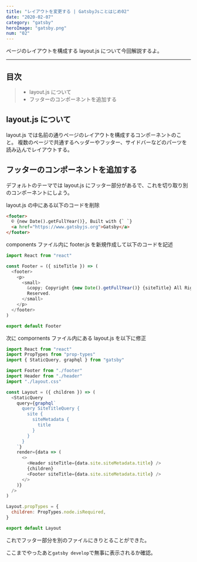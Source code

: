 ```yaml
---
title: "レイアウトを変更する | GatsbyJsことはじめ02"
date: "2020-02-07"
category: "gatsby"
heroImage: "gatsby.png"
num: "02"
---
```


ページのレイアウトを構成する layout.js について今回解説するよ。

---

## 目次

> - layout.js について
> - フッターのコンポーネントを追加する

## layout.js について

layout.js では名前の通りページのレイアウトを構成するコンポーネントのこと。
複数のページで共通するヘッダーやフッター、サイドバーなどのパーツを読み込んでレイアウトする。

## フッターのコンポーネントを追加する

デフォルトのテーマでは layout.js にフッター部分があるで、これを切り取り別のコンポーネントにしよう。

layout.js の中にある以下のコードを削除

```html
<footer>
  © {new Date().getFullYear()}, Built with {` `}
  <a href="https://www.gatsbyjs.org">Gatsby</a>
</footer>
```

components ファイル内に footer.js を新規作成して以下のコードを記述

```js
import React from "react"

const Footer = ({ siteTitle }) => (
  <footer>
    <p>
      <small>
        &copy; Copyright {new Date().getFullYear()} {siteTitle} All Rights
        Reserved.
      </small>
    </p>
  </footer>
)

export default Footer
```

次に compornents ファイル内にある layout.js を以下に修正

```js
import React from "react"
import PropTypes from "prop-types"
import { StaticQuery, graphql } from "gatsby"

import Footer from "./footer"
import Header from "./header"
import "./layout.css"

const Layout = ({ children }) => (
  <StaticQuery
    query={graphql`
      query SiteTitleQuery {
        site {
          siteMetadata {
            title
          }
        }
      }
    `}
    render={data => (
      <>
        <Header siteTitle={data.site.siteMetadata.title} />
        {children}
        <Footer siteTitle={data.site.siteMetadata.title} />
      </>
    )}
  />
)

Layout.propTypes = {
  children: PropTypes.node.isRequired,
}

export default Layout
```

これでフッター部分を別のファイルにきりとることができた。

ここまでやったあと`gatsby develop`で無事に表示されるか確認。
